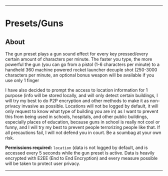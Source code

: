
***

# Presets/Guns

## About

The gun preset plays a gun sound effect for every key pressed/every certain amount of characters per minute. The faster you type, the more powerful the gun (you can go from a pistol (1-6 characters per minute) to a handheld 360 machine powered rocket launcher decuple shot (250-3000 characters per minute, an optional bonus weapon will be available if you use only 1 finger

I have also decided to prompt the access to location information for 1 purpose (info will be stored locally, and will only detect certain buildings, I will try my best to do P2P encryption and other methods to make it as non-privacy invasive as possible. Locations will not be logged by default, it will only request to know what type of building you are in) as I want to prevent this from being used in schools, hospitals, and other public buildings, especially places of education, because guns in school is really not cool or funny, and I will try my best to prevent people terrorizing people like that. If all precautions fail, I will not defend you in court. Be a scumbag at your own risk.

**Permissions required:** `location` (data is not logged by default, and is accessed every 5 seconds while the gun preset is active. Data is heavily encrypted with E2EE (End to End Encryption) and every measure possible will be taken to protect user privacy.

***
